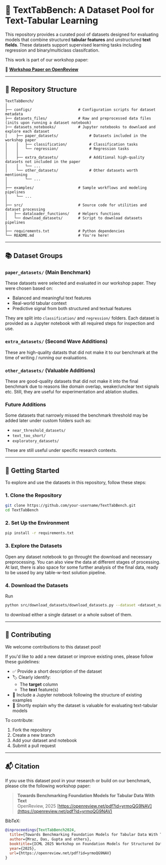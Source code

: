 # 🧾 TextTabBench: A Dataset Pool for Text-Tabular Learning

This repository provides a curated pool of datasets designed for evaluating models that combine structured **tabular features** and unstructured **text fields**. These datasets support supervised learning tasks including regression and binary/multiclass classifcation.

This work is part of our workshop paper:

📄 **[Workshop Paper on OpenReview](https://openreview.net/pdf?id=yrmoQG9NAV)**

---

## 📁 Repository Structure

```text
TextTabBench/
│
├── configs/                     # Configuration scripts for dataset metadata
├── datasets_files/              # Raw and preprocessed data files (inits upon running a dataset notebook)
├── datasets_notebooks/          # Jupyter notebooks to downlaod and explore each dataset
│    ├── paper_datasets/              # Datasets included in the workshop paper
│    │   ├── classification/          # Classification tasks
│    │   └── regression/              # Regression tasks
│    │
│    ├── extra_datasets/              # Additional high-quality datasets not included in the paper
│    │   └── ... 
│    └── other_datasets/              # Other datasets worth mentioning
│        └── ... 
│
├── examples/                    # Sample workflows and modeling pipelines
│    └── ... 
│    
├── src/                         # Source code for utilities and dataset processing
│   ├── dataloader_functions/    # Helpers functions
│   └── download_datasets/       # Script to download datasets pipelines
│
├── requirements.txt             # Python dependencies
└── README.md                    # You're here!
```
---

## 📚 Dataset Groups

### `paper_datasets/` (Main Benchmark)

These datasets were selected and evaluated in our workshop paper. They were chosen based on:

- Balanced and meaningful text features
- Real-world tabular context
- Predictive signal from both structured and textual features

They are split into `classification/` and `regression/` folders. Each dataset is provided as a Jupyter notebook with all required steps for inspection and use.

### `extra_datasets/` (Second Wave Additions)
These are high-quality datasts that did not make it to our benchmark at the time of writing / running our evaluations.

### `other_datasets/` (Valuable Additions)

These are good-quality datasets that did not make it into the final benchmark due to reasons like domain overlap, weaker/unclear text signals etc. Still, they are useful for experimentation and ablation studies.

### Future Additions

Some datasets that narrowly missed the benchmark threshold may be added later under custom folders such as:

- `near_threshold_datasets/`
- `text_too_short/`
- `exploratory_datasets/`

These are still useful under specific research contexts.

---

## 🚀 Getting Started

To explore and use the datasets in this repository, follow these steps:

### 1. Clone the Repository

```bash
git clone https://github.com/your-username/TextTabBench.git
cd TextTabBench
```
### 2. Set Up the Environment
```bash
pip install -r requirements.txt
```
### 3. Explore the Datasets
Open any dataset notebook to go throught the download and necessary preprocessing. You can also view the data at different stages of processing.
At last, there is also space for some further analysis of the final data, ready to be ussed by any table-w-text solution pipeline.

### 4. Download the Datasets
Run
```bash
python src/download_datasets/download_datasets.py --dataset <dataset_name> --path <home_dir_for_downloads> --task <reg/clf> --selection <all/default>
```
to download either a single dataset or a whole subset of them.

---

## 🤝 Contributing

We welcome contributions to this dataset pool!

If you'd like to add a new dataset or improve existing ones, please follow these guidelines:

- ✅ Provide a short description of the dataset
- 🏷️ Clearly identify:
  - The **target** column
  - The **text** feature(s)
- 📓 Include a Jupyter notebook following the structure of existing examples
- 💬 Shortly explain why the dataset is valuable for evaluating text-tabular models

To contribute:
1. Fork the repository
2. Create a new branch
3. Add your dataset and notebook
4. Submit a pull request

---

## 📬 Citation

If you use this dataset pool in your research or build on our benchmark, please cite the following workshop paper:

> **Towards Benchmarking Foundation Models for Tabular Data With Text**  
> OpenReview, 2025
> [https://openreview.net/pdf?id=yrmoQG9NAV](https://openreview.net/pdf?id=yrmoQG9NAV)

BibTeX:
```bibtex
@inproceedings{TextTabBench2024,
  title={Towards Benchmarking Foundation Models for Tabular Data With Text},
  author={Mraz, Das, Gupta and others},
  booktitle={ICML 2025 Workshop on Foundation Models for Structured Data (FMSD)},
  year={2025},
  url={https://openreview.net/pdf?id=yrmoQG9NAV}
}
```